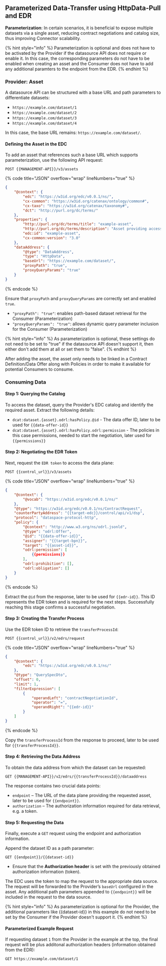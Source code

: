 ## Parameterized Data-Transfer using HttpData-Pull and EDR

**Parameterization**: In certain scenarios, it is beneficial to expose multiple datasets via a single asset, reducing contract negotiations and catalog size, thus improving Connector scalability.

{% hint style="info" %} Parameterization is optional and does not have to be activated by the Provider if the datasource API does not require or enable it. In this case, the corresponding parameters do not have to be enabled when creating an asset and the Consumer does not have to add any additional paramters to the endpoint from the EDR. {% endhint %}

### Provider: Asset

A datasource API can be structured with a base URL and path parameters to differentiate datasets:
- `https://example.com/dataset/1`
- `https://example.com/dataset/2`
- `https://example.com/dataset/3`
- `https://example.com/dataset/4`

In this case, the base URL remains: `https://example.com/dataset/`.

#### Defining the Asset in the EDC

To add an asset that references such a base URL which supports parameterization, use the following API request:

`POST {{MANAGEMENT-API}}/v3/assets`

{% code title="JSON" overflow="wrap" lineNumbers="true" %}
```json
{
    "@context": {
        "edc": "https://w3id.org/edc/v0.0.1/ns/",
        "cx-common": "https://w3id.org/catenax/ontology/common#",
        "cx-taxo": "https://w3id.org/catenax/taxonomy#",
        "dct": "http://purl.org/dc/terms/"
    },
    "properties": {
        "http://purl.org/dc/terms/title": "example-asset",
        "http://purl.org/dc/terms/description": "Asset providing access to multiple datasets",
        "edc:id": "example-asset",
        "cx-common:version": "3.0"
    },
    "dataAddress": {
        "@type": "DataAddress",
        "type": "HttpData",
        "baseUrl": "https://example.com/dataset/",
        "proxyPath": "true",
        "proxyQueryParams": "true"
    }
}
```
{% endcode %}

Ensure that `proxyPath` and `proxyQueryParams` are correctly set and enabled `true`.
- `"proxyPath": "true"`: enables path-based dataset retrieval for the Consumer (Parameterization)
- `"proxyQueryParams": "true"`: allows dynamic query parameter inclusion for the Consumer (Parameterization)

{% hint style="info" %} As parameterization is optional, these settings do not need to be set to "true" if the datasource API doesn't support it, then either don't add them at all or set them to "false". {% endhint %}

After adding the asset, the asset only needs to be linked in a Contract Definition/Data Offer along with Policies in order to make it available for potential Consumers to consume.

### Consuming Data

#### Step 1: Querying the Catalog

To access the dataset, query the Provider's EDC catalog and identify the required asset. Extract the following details:
- `dcat:dataset.{asset}.odrl:hasPolicy.@id` - The data offer ID, later to be used for `{{data-offer-id}}`
- `dcat:dataset.{asset}.odrl:hasPolicy.odrl:permission` - The policies in this case permissions, needed to start the negotiation, later used for `{{permissions}}`

#### Step 2: Negotiating the EDR Token

Next, request the `EDR token` to access the data plane:

`POST {{control_url}}/v3/assets`

{% code title="JSON" overflow="wrap" lineNumbers="true" %}
```json
{
    "@context": {
        "@vocab": "https://w3id.org/edc/v0.0.1/ns/"
    },
    "@type": "https://w3id.org/edc/v0.0.1/ns/ContractRequest",
    "counterPartyAddress": "{{target-edc}}/control/api/v1/dsp",
    "protocol": "dataspace-protocol-http",
    "policy": {
        "@context": "http://www.w3.org/ns/odrl.jsonld",
        "@type": "odrl:Offer",
        "@id": "{{data-offer-id}}",
        "assigner": "{{target-bpn}}",
        "target": "{{asset-id}}",
        "odrl:permission": [
            {{permissions}}
        ],
        "odrl:prohibition": [],
        "odrl:obligation": []
    }
}
```
{% endcode %}

Extract the `@id` from the response, later to be used for `{{edr-id}}`.
This ID represents the EDR token and is required for the next steps.
Successfully reaching this stage confirms a successful negotiation.

#### Step 3: Creating the Transfer Process

Use the EDR token ID to retrieve the `transferProcessId`:

`POST {{control_url}}/v2/edrs/request`

{% code title="JSON" overflow="wrap" lineNumbers="true" %}
```json
{
    "@context": {
        "edc": "https://w3id.org/edc/v0.0.1/ns/"
    },
    "@type": "QuerySpecDto",
    "offset": 0,
    "limit": 1,
    "filterExpression": [
        {
            "operandLeft": "contractNegotiationId",
            "operator": "=",
            "operandRight": "{{edr-id}}"
        }
    ]
}
```
{% endcode %}

Copy the `transferProcessId` from the response to proceed, later to be used for `{{transferProcessId}}`.

#### Step 4: Retrieving the Data Address

To obtain the data address from which the dataset can be requested:

`GET {{MANAGEMENT-API}}/v2/edrs/{{transferProcessId}}/dataaddress`

The response contains two crucial data points:
- `endpoint` – The URL of the data plane providing the requested asset, later to be used for `{{endpoint}}`.
- `authorization` – The authorization information required for data retrieval, e.g. a token.

#### Step 5: Requesting the Data

Finally, execute a `GET` request using the endpoint and authorization information.

Append the dataset ID as a path parameter:

`GET {{endpoint}}/{{dataset-id}}`
- Ensure that the **Authorization header** is set with the previously obtained authorization information (token).

The EDC uses the token to map the request to the appropriate data source.
The request will be forwarded to the Provider’s `baseUrl` configured in the asset.
Any additional path parameters appended to `{{endpoint}}` will be included in the request to the data source.

{% hint style="info" %} As parameterization is optional for the Provider, the additional parameters like {{dataset-id}} in this example do not need to be set by the Consumer if the Provider doesn't support it. {% endhint %}

#### Parameterized Example Request

If requesting dataset `1` from the Provider in the example at the top, the final request will be plus additonal authorization headers (information obtained from the EDR):

`GET https://example.com/dataset/1`
